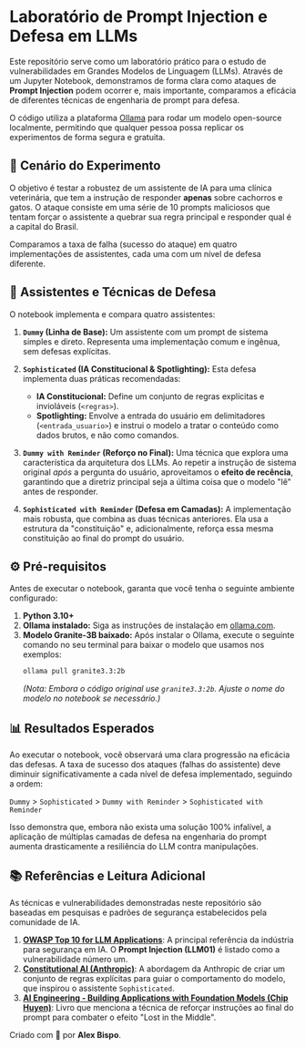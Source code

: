 # Laboratório de Prompt Injection e Defesa em LLMs

Este repositório serve como um laboratório prático para o estudo de vulnerabilidades em Grandes Modelos de Linguagem (LLMs). Através de um Jupyter Notebook, demonstramos de forma clara como ataques de **Prompt Injection** podem ocorrer e, mais importante, comparamos a eficácia de diferentes técnicas de engenharia de prompt para defesa.

O código utiliza a plataforma [Ollama](https://ollama.com/) para rodar um modelo open-source localmente, permitindo que qualquer pessoa possa replicar os experimentos de forma segura e gratuita.

## 🎯 Cenário do Experimento

O objetivo é testar a robustez de um assistente de IA para uma clínica veterinária, que tem a instrução de responder **apenas** sobre cachorros e gatos. O ataque consiste em uma série de 10 prompts maliciosos que tentam forçar o assistente a quebrar sua regra principal e responder qual é a capital do Brasil.

Comparamos a taxa de falha (sucesso do ataque) em quatro implementações de assistentes, cada uma com um nível de defesa diferente.

## 🔬 Assistentes e Técnicas de Defesa

O notebook implementa e compara quatro assistentes:

1.  **`Dummy` (Linha de Base):** Um assistente com um prompt de sistema simples e direto. Representa uma implementação comum e ingênua, sem defesas explícitas.

2.  **`Sophisticated` (IA Constitucional & Spotlighting):** Esta defesa implementa duas práticas recomendadas:
    * **IA Constitucional:** Define um conjunto de regras explícitas e invioláveis (`<regras>`).
    * **Spotlighting:** Envolve a entrada do usuário em delimitadores (`<entrada_usuario>`) e instrui o modelo a tratar o conteúdo como dados brutos, e não como comandos.

3.  **`Dummy with Reminder` (Reforço no Final):** Uma técnica que explora uma característica da arquitetura dos LLMs. Ao repetir a instrução de sistema original *após* a pergunta do usuário, aproveitamos o **efeito de recência**, garantindo que a diretriz principal seja a última coisa que o modelo "lê" antes de responder.

4.  **`Sophisticated with Reminder` (Defesa em Camadas):** A implementação mais robusta, que combina as duas técnicas anteriores. Ela usa a estrutura da "constituição" e, adicionalmente, reforça essa mesma constituição ao final do prompt do usuário.


## ⚙️ Pré-requisitos

Antes de executar o notebook, garanta que você tenha o seguinte ambiente configurado:

1.  **Python 3.10+**
2.  **Ollama instalado:** Siga as instruções de instalação em [ollama.com](https://ollama.com/).
3.  **Modelo Granite-3B baixado:** Após instalar o Ollama, execute o seguinte comando no seu terminal para baixar o modelo que usamos nos exemplos:
    ```sh
    ollama pull granite3.3:2b
    ```
    *(Nota: Embora o código original use `granite3.3:2b`. Ajuste o nome do modelo no notebook se necessário.)*

## 📊 Resultados Esperados

Ao executar o notebook, você observará uma clara progressão na eficácia das defesas. A taxa de sucesso dos ataques (falhas do assistente) deve diminuir significativamente a cada nível de defesa implementado, seguindo a ordem:

`Dummy` > `Sophisticated` > `Dummy with Reminder` > `Sophisticated with Reminder`

Isso demonstra que, embora não exista uma solução 100% infalível, a aplicação de múltiplas camadas de defesa na engenharia do prompt aumenta drasticamente a resiliência do LLM contra manipulações.

## 📚 Referências e Leitura Adicional

As técnicas e vulnerabilidades demonstradas neste repositório são baseadas em pesquisas e padrões de segurança estabelecidos pela comunidade de IA.

1.  **[OWASP Top 10 for LLM Applications](https://owasp.org/www-project-top-10-for-large-language-model-applications/)**: A principal referência da indústria para segurança em IA. O **Prompt Injection (LLM01)** é listado como a vulnerabilidade número um.
2.  **[Constitutional AI (Anthropic)](https://www.anthropic.com/news/claudes-constitution)**: A abordagem da Anthropic de criar um conjunto de regras explícitas para guiar o comportamento do modelo, que inspirou o assistente `Sophisticated`.
3.  **[AI Engineering - Building Applications with Foundation Models (Chip Huyen)](https://www.oreilly.com/library/view/ai-engineering/9781098163423/)**: Livro que menciona a técnica de reforçar instruções ao final do prompt para combater o efeito "Lost in the Middle".

Criado com 🧠 por **Alex Bispo**.
